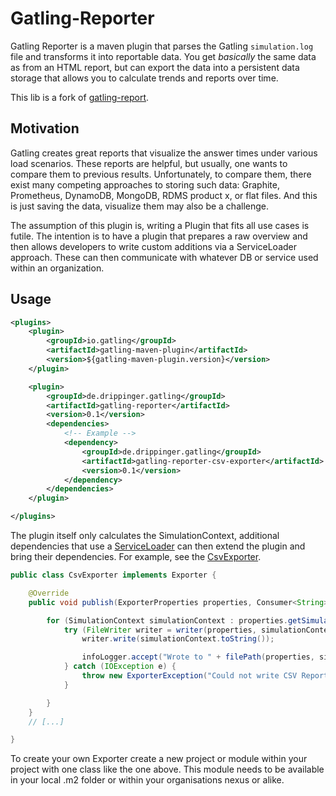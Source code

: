 # Gatling-Reporter

Gatling Reporter is a maven plugin that parses the Gatling `simulation.log` file and transforms it into reportable data.
You get _basically_ the same data as from an HTML report, but can export the data into a persistent data storage
that allows you to calculate trends and reports over time.

This lib is a fork of [gatling-report](https://github.com/nuxeo/gatling-report).

## Motivation

Gatling creates great reports that visualize the answer times under various load scenarios.
These reports are helpful, but usually, one wants to compare them to previous results.
Unfortunately, to compare them, there exist many competing approaches to storing such data: Graphite, Prometheus,
DynamoDB, MongoDB, RDMS product x, or flat files.
And this is just saving the data, visualize them may also be a challenge.

The assumption of this plugin is, writing a Plugin that fits all use cases is futile.
The intention is to have a plugin that prepares a raw overview and then allows developers to write custom additions
via a ServiceLoader approach.
These can then communicate with whatever DB or service used within an organization.

## Usage

```xml
<plugins>
    <plugin>
        <groupId>io.gatling</groupId>
        <artifactId>gatling-maven-plugin</artifactId>
        <version>${gatling-maven-plugin.version}</version>
    </plugin>

    <plugin>
        <groupId>de.drippinger.gatling</groupId>
        <artifactId>gatling-reporter</artifactId>
        <version>0.1</version>
        <dependencies>
            <!-- Example -->
            <dependency>
                <groupId>de.drippinger.gatling</groupId>
                <artifactId>gatling-reporter-csv-exporter</artifactId>
                <version>0.1</version>
            </dependency>
        </dependencies>
    </plugin>

</plugins>
```
The plugin itself only calculates the SimulationContext, additional dependencies that use a
[ServiceLoader](https://docs.oracle.com/javase/8/docs/api/java/util/ServiceLoader.html) can then extend the plugin and
bring their dependencies.
For example, see the [CsvExporter](https://github.com/DennisRippinger/gatling-reporter/blob/master/gatling-reporter-csv-exporter/src/main/java/de/drippinger/gatling/CsvExporter.java).

```java
public class CsvExporter implements Exporter {

    @Override
    public void publish(ExporterProperties properties, Consumer<String> infoLogger) {

        for (SimulationContext simulationContext : properties.getSimulations()) {
            try (FileWriter writer = writer(properties, simulationContext)) {
                writer.write(simulationContext.toString());

                infoLogger.accept("Wrote to " + filePath(properties, simulationContext));
            } catch (IOException e) {
                throw new ExporterException("Could not write CSV Report", e);
            }

        }
    }
    // [...]

}
```
To create your own Exporter create a new project or module within your project with one class like the one above.
This module needs to be available in your local .m2 folder or within your organisations nexus or alike.

